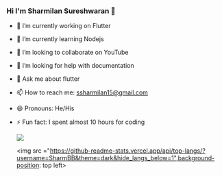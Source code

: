 ### Hi I'm Sharmilan Sureshwaran 👋

- 🔭 I’m currently working on Flutter                                         
- 🌱 I’m currently learning Nodejs
- 👯 I’m looking to collaborate on YouTube
- 🤔 I’m looking for help with documentation
- 💬 Ask me about flutter 
- 📫 How to reach me: ssharmilan15@gmail.com
- 😄 Pronouns: He/His
- ⚡ Fun fact: I spent almost 10 hours for coding

  <img src ="https://github-readme-stats.vercel.app/api?username=SharmBB&&show_icons=true">
  
  <img src ="https://github-readme-stats.vercel.app/api/top-langs/?username=SharmBB&theme=dark&hide_langs_below=1",background-position: top left>


                                                      
                                                      
                                                      

